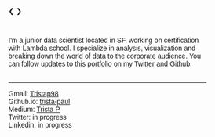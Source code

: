 <html>
<head>
<meta name="viewport" content="width=device-width, initial-scale=1">
<style>
* {box-sizing: border-box;}
body {font-family: Verdana, sans-serif;}
.mySlides {display: none;}
img {vertical-align: middle;}

/* Slideshow container */
.slideshow-container {
  maxwidth: 100px;
  maxheight:100px;
  position: relative;
  margin: auto;
}

/* Next & previous buttons */
.prev, .next {
  cursor: pointer;
  position: absolute;
  top: 50%;
  width: auto;
  padding: 16px;
  margin-top: -22px;
  color: white;
  font-weight: bold;
  font-size: 18px;
  transition: 0.6s ease;
  border-radius: 0 3px 3px 0;
  user-select: none;
}

/* Position the "next button" to the right */
.next {
  right: 0;
  border-radius: 3px 0 0 3px;
}

/* On hover, add a black background color with a little bit see-through */
.prev:hover, .next:hover {
  background-color: rgba(0,0,0,0.4);
}

/* Caption text */
.text {
  color: #f2f2f2;
  font-size: 15px;
  padding: 8px 12px;
  position: absolute;
  bottom: 8px;
  width: 100%;
  text-align: center;
}

/* Number text (1/3 etc) */
.numbertext {
  color: #f2f2f2;
  font-size: 12px;
  padding: 8px 12px;
  position: absolute;
  top: 0;
}

/* Text box */
#grad1 {
  height: 75px;
  background-color: black; /* For browsers that do not support gradients */
  background-image: linear-gradient(to bottom right, black, white); /* Standard syntax (must be last) */
}

/* The dots/bullets/indicators */
.dot {
  height: 15px;
  width: 15px;
  margin: 0 2px;
  background-color: #bbb;
  border-radius: 50%;
  display: inline-block;
  transition: background-color 0.6s ease;
}

.active {
  background-color: #717171;
}

/* Fading animation */
.fade {
  -webkit-animation-name: fade;
  -webkit-animation-duration: 2s;
  animation-name: fade;
  animation-duration: 2s;
}

@-webkit-keyframes fade {
  from {opacity: 0} 
  to {opacity: 1}
}

@keyframes fade {
  from {opacity: 0} 
  to {opacity: 1}
}

/* On smaller screens, decrease text size */
@media only screen and (max-width: 300px) {
  .text {font-size: 11px}
}
</style>
</head>
<body>

<div class="slideshow-container">

<div class="mySlides fade">
  <div class="numbertext">1 / 3</div>
  <img src="Week3Sprint.png" style="width:100%">
  <div id="grad1"></div>
   <div class="text">From <a href = "https://colab.research.google.com/drive/1jgUGKPE0KGt-6CWH1fgkNXxzqkq9SLcv">Sprint 3 Challenge</a></div>
</div>

<div class="mySlides fade">
  <div class="numbertext">2 / 3</div>
  <img src="Week4%203.png" style="width:100%">
  <div id="grad1"></div>
  <div class="text"> From <a href = "https://colab.research.google.com/drive/1-isexPVhAmChlHJ6efcOVtzTgxEfpmFs">Intro to Bayes Notebook</a></div>
</div>

<div class="mySlides fade">
  <div class="numbertext">3 / 3</div>
  <img src="IMG_1411.JPG" style="width:100%">
  <div id="grad1"></div>
  <div class="text">Portrait of the Artist as a Young Data Scienttist</div>
</div>

<a class="prev" onclick="plusSlides(-1)">&#10094;</a>
<a class="next" onclick="plusSlides(1)">&#10095;</a>

</div>
<br>

<div style="text-align:center">
  <span class="dot"></span> 
  <span class="dot"></span> 
  <span class="dot"></span> 
</div>

<div style="text-align:center">
  <span class="dot" onclick="currentSlide(1)"></span> 
  <span class="dot" onclick="currentSlide(2)"></span> 
  <span class="dot" onclick="currentSlide(3)"></span> 
</div>

<script>
var slideIndexauto = 0;
 showSlidesauto();

function showSlidesauto() {
  var i;
  var slides = document.getElementsByClassName("mySlides");
  for (i = 0; i < slides.length; i++) {
    slides[i].style.display = "none";  
  }
  slideIndex++;
  if (slideIndexauto > slides.length) {slideIndex = 1}
  slides[slideIndexauto-1].style.display = "block";
  setTimeout(showSLidesauto, 5000);
  }
  
var slideIndex = 1;
showSlides(slideIndex);

function plusSlides(n) {
  showSlides(slideIndex += n);
}

function currentSlide(n) {
  showSlides(slideIndex = n);
}

function showSlides(n) {
  var i;
  var slides = document.getElementsByClassName("mySlides");
  var dots = document.getElementsByClassName("dot");
  if (n > slides.length) {slideIndex = 1}    
  if (n < 1) {slideIndex = slides.length}
  for (i = 0; i < slides.length; i++) {
      slides[i].style.display = "none";  
  }
  for (i = 0; i < dots.length; i++) {
      dots[i].className = dots[i].className.replace(" active", "");
  }
  slides[slideIndex-1].style.display = "block";  
  dots[slideIndex-1].className += " active";
}


</script>

I'm a junior data scientist located in SF, working on certification with Lambda school. I specialize in analysis, visualization and breaking down the world of data to the corporate audience. You can follow
updates to this portfolio on my Twitter and Github.<br>
<br>
<hr>
Gmail: <a href= "mailto:tristap98@gmail.com">Tristap98</a><br>
Github.io: <a href = "https://github.com/trista-paul">trista-paul</a><br>
Medium: <a href="https://medium.com/@tristap98">Trista P</a><br>
Twitter: in progress<br>
Linkedin: in progress<br>
